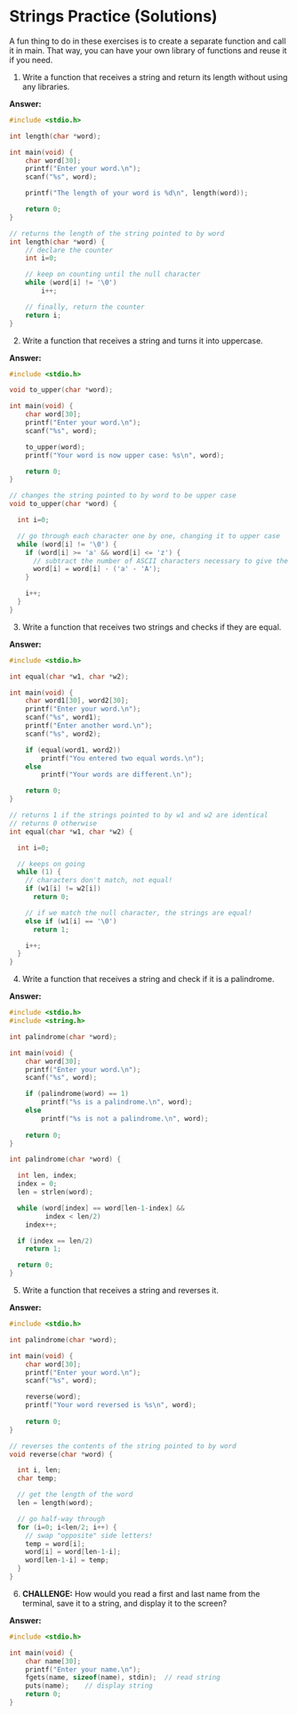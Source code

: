 # Strings Practice (Solutions)

A fun thing to do in these exercises is to create a separate function and call it in main. That way, you can have your own library of functions and reuse it if you need.

1. Write a function that receives a string and return its length without using any libraries.

**Answer:**
```c
#include <stdio.h>

int length(char *word);

int main(void) {
    char word[30];
    printf("Enter your word.\n");
    scanf("%s", word);

    printf("The length of your word is %d\n", length(word));

    return 0;
}

// returns the length of the string pointed to by word
int length(char *word) {
    // declare the counter
    int i=0;

    // keep on counting until the null character
    while (word[i] != '\0')
        i++;

    // finally, return the counter
    return i;
}
```

2. Write a function that receives a string and turns it into uppercase.

**Answer:**
```c
#include <stdio.h>

void to_upper(char *word);

int main(void) {
    char word[30];
    printf("Enter your word.\n");
    scanf("%s", word);

    to_upper(word);
    printf("Your word is now upper case: %s\n", word);

    return 0;
}

// changes the string pointed to by word to be upper case
void to_upper(char *word) {

  int i=0;

  // go through each character one by one, changing it to upper case
  while (word[i] != '\0') {
    if (word[i] >= 'a' && word[i] <= 'z') {
      // subtract the number of ASCII characters necessary to give the uppercase letter
      word[i] = word[i] - ('a' - 'A');
    }

    i++;
  }
}
```

3. Write a function that receives two strings and checks if they are equal.

**Answer:**
```c
#include <stdio.h>

int equal(char *w1, char *w2);

int main(void) {
    char word1[30], word2[30];
    printf("Enter your word.\n");
    scanf("%s", word1);
    printf("Enter another word.\n");
    scanf("%s", word2);

    if (equal(word1, word2))
        printf("You entered two equal words.\n");
    else
        printf("Your words are different.\n");

    return 0;
}

// returns 1 if the strings pointed to by w1 and w2 are identical
// returns 0 otherwise
int equal(char *w1, char *w2) {

  int i=0;

  // keeps on going
  while (1) {
    // characters don't match, not equal!
    if (w1[i] != w2[i])
      return 0;

    // if we match the null character, the strings are equal!
    else if (w1[i] == '\0')
      return 1;

    i++;
  }
}
```

4. Write a function that receives a string and check if it is a palindrome.

**Answer:**
```c
#include <stdio.h>
#include <string.h>

int palindrome(char *word);

int main(void) {
    char word[30];
    printf("Enter your word.\n");
    scanf("%s", word);

    if (palindrome(word) == 1)
        printf("%s is a palindrome.\n", word);
    else
        printf("%s is not a palindrome.\n", word);
  
    return 0;
}

int palindrome(char *word) {

  int len, index;
  index = 0;
  len = strlen(word);

  while (word[index] == word[len-1-index] &&
         index < len/2)
    index++;

  if (index == len/2)
    return 1;

  return 0;
}
```

5. Write a function that receives a string and reverses it.

**Answer:**
```c
#include <stdio.h>

int palindrome(char *word);

int main(void) {
    char word[30];
    printf("Enter your word.\n");
    scanf("%s", word);

    reverse(word);
    printf("Your word reversed is %s\n", word);
  
    return 0;
}

// reverses the contents of the string pointed to by word
void reverse(char *word) {

  int i, len;
  char temp;

  // get the length of the word
  len = length(word);

  // go half-way through
  for (i=0; i<len/2; i++) {
    // swap "opposite" side letters!
    temp = word[i];
    word[i] = word[len-1-i];
    word[len-1-i] = temp;
  }
}
```

6. **CHALLENGE:** How would you read a first and last name from the terminal, save it to a string, and display it to the screen?

**Answer:**
```c
#include <stdio.h>

int main(void) {
    char name[30];
    printf("Enter your name.\n");
    fgets(name, sizeof(name), stdin);  // read string
    puts(name);    // display string
    return 0;
}
```